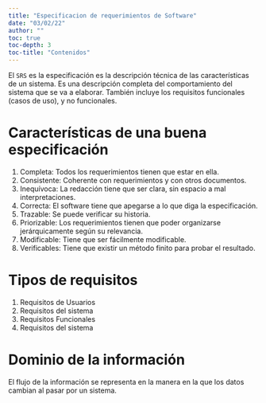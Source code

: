 ```yaml
---
title: "Especificacion de requerimientos de Software"
date: "03/02/22"
author: ""
toc: true
toc-depth: 3
toc-title: "Contenidos"
---
```


El `SRS` es la especificación es la descripción técnica de las características
de un sistema. Es una descripción completa del comportamiento del sistema que
se va a elaborar. También incluye los requisitos funcionales (casos de uso),
y no funcionales.


Características de una buena especificación
===========================================

1. Completa: Todos los requerimientos tienen que estar en ella.
2. Consistente: Coherente con requerimientos y con otros documentos.
3. Inequívoca: La redacción tiene que ser clara, sin espacio a mal
   interpretaciones.
4. Correcta: El software tiene que apegarse a lo que diga la especificación.
5. Trazable: Se puede verificar su historia.
6. Priorizable: Los requerimientos tienen que poder organizarse
   jerárquicamente según su relevancia.
7. Modificable: Tiene que ser fácilmente modificable.
8. Verificables: Tiene que existir un método finito para probar el resultado.

Tipos de requisitos
===================

1. Requisitos de Usuarios
2. Requisitos del sistema
3. Requisitos Funcionales
4. Requisitos del sistema

Dominio de la información
=========================

El flujo de la información se representa en la manera en la que los datos cambian al pasar por un sistema. 
